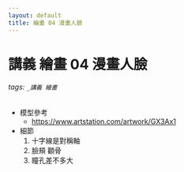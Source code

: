 ```yaml
---
layout: default
title: 繪畫 04 漫畫人臉
---
```


# 講義 繪畫 04 漫畫人臉


###### tags: `_講義 繪畫`

* 模型參考
  * https://www.artstation.com/artwork/GX3Ax1
* 細節
  1. 十字線是對稱軸
  2. 臉頰 顴骨
  3. 瞳孔差不多大